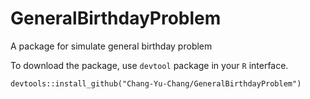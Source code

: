 # GeneralBirthdayProblem
A package for simulate general birthday problem

To download the package, use `devtool` package in your `R` interface.

`devtools::install_github("Chang-Yu-Chang/GeneralBirthdayProblem")`

